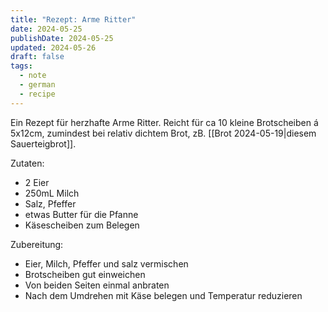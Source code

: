 ```yaml
---
title: "Rezept: Arme Ritter"
date: 2024-05-25
publishDate: 2024-05-25
updated: 2024-05-26
draft: false
tags:
  - note
  - german
  - recipe
---
```

 
Ein Rezept für herzhafte Arme Ritter. Reicht für ca 10 kleine Brotscheiben á 5x12cm, zumindest bei relativ dichtem Brot, zB. [[Brot 2024-05-19|diesem Sauerteigbrot]].

Zutaten:

- 2 Eier
- 250mL Milch
- Salz, Pfeffer
- etwas Butter für die Pfanne
- Käsescheiben zum Belegen

Zubereitung:

- Eier, Milch, Pfeffer und salz vermischen
- Brotscheiben gut einweichen
- Von beiden Seiten einmal anbraten
- Nach dem Umdrehen mit Käse belegen und Temperatur reduzieren